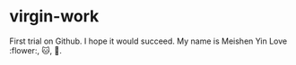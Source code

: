 virgin-work
===========
First trial on Github.
I hope it would succeed.
My name is Meishen  Yin 
Love :flower:, :cat:, :dog:.
